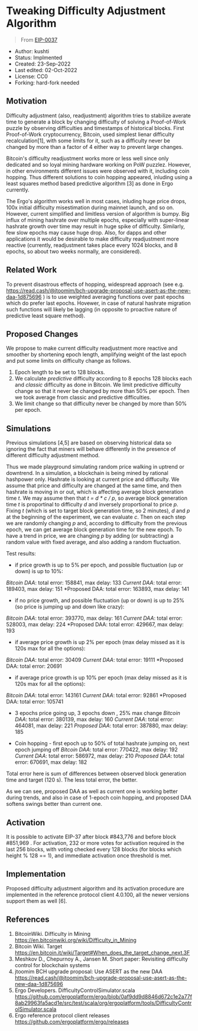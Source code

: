 # Tweaking Difficulty Adjustment Algorithm

> From [EIP-0037](https://github.com/ergoplatform/eips/blob/ddbca24fef5e91e0c80c6881fc31d8831ae69768/eip-0037.md)


* Author: kushti
* Status: Implmented
* Created: 23-Sep-2022
* Last edited: 02-Oct-2022
* License: CC0
* Forking: hard-fork needed 

Motivation 
----------

Difficulty adjustment (also, readjustment) algorithm tries to stabilize averate time to generate a block by changing difficulty of solving a Proof-of-Work puzzle by observing difficulties and timestamps of historical blocks. First Proof-of-Work cryptocurrency, Bitcoin, used simplest lienar difficulty recalculation[1], with some limits for it, such as a difficulty never be changed by more than a factor of 4 either way to prevent large changes. 

Bitcoin's difficulty readjustment works more or less well since only dedicated and so loyal mining hardware working on PoW puzzlez. However, in other environments different issues were observed with it, including coin hopping. Thus different solutions to coin hopping appeared, inluding using a least squares method based predictive algorithm [3] as done in Ergo currently.

The Ergo's algorithm works well in most cases, inluding huge price drops, 100x initial difficulty misestimation during mainnet launch, and so on. However, current simplified and limitless version of algorithm is bumpy. Big influx of mining hashrate over multiple epochs, especially with super-linear hashrate growth over time may result in huge spike of difficulty. Similarly, few slow epochs may cause huge drop. Also, for dapps and other applications it would be desirable to make difficulty readjustment more reactive (currently, readjustment takes place every 1024 blocks, and 8 epochs, so about two weeks normally, are considered).   

Related Work
------------

To prevent disastrous effects of hopping, widespread approach (see e.g. https://read.cash/@jtoomim/bch-upgrade-proposal-use-asert-as-the-new-daa-1d875696 ) is to use weighted averaging functions over past epochs which do prefer last epochs.
Hovewer, in case of natural hashrate migration such functions will likely be lagging (in opposite to proactive nature of predictive least square method). 

Proposed Changes
----------------

We propose to make current difficulty readjustment more reactive and smoother by shortening epoch length, amplifying weight of the last epoch and put some limits on difficulty change as follows.

1. Epoch length to be set to 128 blocks. 
2. We calculate *predictive* difficulty according to 8 epochs 128 blocks each and *classic* difficulty as done in Bitcoin. 
We limit predictive difficulty change so that it never be changed by more than 50% per epoch. Then we took average from classic and predictive difficulties. 
3. We limit change so that difficulty never be changed by more than 50% per epoch.


Simulations
-----------

Previous simulations [4,5] are based on observing historical data so ignoring the fact that miners will behave differently in the presence of different difficulty adjustment method.

Thus we made playground simulating random price walking in uptrend or downtrend. In a simulation, a blockchain is being mined by rational hashpower only. Hashrate is looking at current price and diffuculty. We assume that price and difficulty are changed at the same time, and then hashrate is moving in or out, which is affecting average block generation time *t*. We may assume then that *t = d * c / p*, so average block generation time *t* is proportinal to difficulty *d* and inversely proportional to price *p*. Fixing *t* (which is set to target block generation time, so 2 minutes), *d* and *p* at the beginning of the experiment, we can evaluate *c*. Then on each step we are randomly changing *p* and, according to difficulty from the previous epoch, we can get average block generation time for the new epoch. To have a trend in price, we are changing *p* by adding (or subtracting) a random value with fixed average, and also adding a random fluctuation. 

Test results:

* if price growth is up to 5% per epoch, and possible fluctuation (up or down) is up to 10%:

*Bitcoin DAA*: total error: 158841, max delay: 133
*Current DAA*: total error: 189403, max delay: 151
*Proposed DAA: total error: 163893, max delay: 141 


* if no price growth, and possible fluctuation (up or down) is up to 25% (so price is jumping up and down like crazy):

*Bitcoin DAA*: total error: 393770, max delay: 161
*Current DAA*: total error: 528003, max delay: 224
*Proposed DAA: total error: 429667, max delay: 193 

* if average price growth is up 2% per epoch (max delay missed as it is 120s max for all the options):

*Bitcoin DAA*: total error: 30409
*Current DAA*: total error: 19111
*Proposed DAA: total error: 20691

* if average price growth is up 10% per epoch (max delay missed as it is 120s max for all the options):

*Bitcoin DAA*: total error: 143161
*Current DAA*: total error: 92861
*Proposed DAA: total error: 105741

* 3 epochs price going up, 3 epochs down , 25% max change
*Bitcoin DAA*: total error: 380139, max delay: 160
*Current DAA*: total error: 464081, max delay: 221
*Proposed DAA*: total error: 387880, max delay: 185

* Coin hopping - first epoch up to 50% of total hashrate jumping on, next epoch jumping off 
*Bitcoin DAA*: total error: 770422, max delay: 192
*Current DAA*: total error: 586972, max delay: 210
*Proposed DAA*: total error: 670691, max delay: 182

Total error here is sum of differences between observed block generation time and target (120 s). The less total error, the better.

As we can see, proposed DAA as well as current one is working better during trends, and also in case of 1-epoch coin hopping, and proposed DAA softens swings better than current one. 

Activation
----------

It is possible to activate EIP-37 after block #843,776 and before block #851,969 . For activation, 232 or more votes for activation required in the last 256 blocks, with voting checked every 128 blocks (for blocks which height % 128 == 1), and immediate activation once threshold is met. 

Implementation
--------------

Proposed difficulty adjustment algorithm and its activation procedure are implemented in the reference protocol client 4.0.100, all the newer versions support them as well [6]. 


References
----------

1. BitcoinWiki. Difficulty in Mining https://en.bitcoinwiki.org/wiki/Difficulty_in_Mining
2. Bitcoin Wiki. Target https://en.bitcoin.it/wiki/Target#When_does_the_target_change_next.3F
3. Meshkov D., Chepurnoy A., Jansen M. Short paper: Revisiting difficulty control for blockchain systems
4. jtoomim BCH upgrade proposal: Use ASERT as the new DAA https://read.cash/@jtoomim/bch-upgrade-proposal-use-asert-as-the-new-daa-1d875696
5. Ergo Developers. DifficultyControlSimulator.scala https://github.com/ergoplatform/ergo/blob/0af9dd9d8846d672c1e2a77f8ab29963fa5acd1e/src/test/scala/org/ergoplatform/tools/DifficultyControlSimulator.scala
6. Ergo reference protocol client releases https://github.com/ergoplatform/ergo/releases
